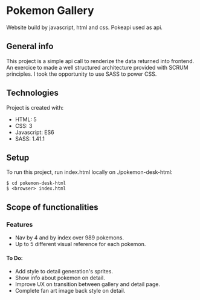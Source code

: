 # Pokemon Gallery
Website build by javascript, html and css. Pokeapi used as api.

## General info
This project is a simple api call to renderize the data returned into frontend.
An exercice to made a well structured architecture provided with SCRUM principles.
I took the opportunity to use SASS to power CSS.
	
## Technologies
Project is created with:
* HTML: 5
* CSS: 3
* Javascript: ES6
* SASS: 1.41.1

## Setup
To run this project, run index.html locally on ./pokemon-desk-html:

```
$ cd pokemon-desk-html
$ <browser> index.html
```

## Scope of functionalities
### Features
* Nav by 4 and by index over 989 pokemons.
* Up to 5 different visual reference for each pokemon.
#### To Do:
* Add style to detail generation's sprites.
* Show info about pokemon on detail.
* Improve UX on transition between gallery and detail page.
* Complete fan art image back style on detail.
